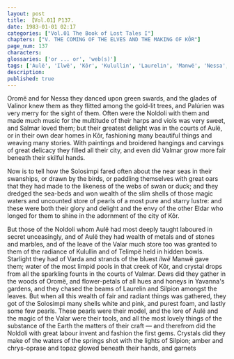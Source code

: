 ```yaml
---
layout: post
title: 【Vol.01】P137.
date: 1983-01-01 02:17
categories: ["Vol.01 The Book of Lost Tales I"]
chapters: ["V. THE COMING OF THE ELVES AND THE MAKING OF KÔR"]
page_num: 137
characters: 
glossaries: ['or ... or', 'web(s)']
tags: ['Aulë', 'Ilwë', 'Kôr', 'Kulullin', 'Laurelin', 'Manwë', 'Nessa', 'Noldoli', 'Oromë', 'Palúrien', 'Salmar', 'Silpion', 'Solosimpi', 'Stars', 'Telimpë', 'Valmar', 'glades', 'Varda', 'Yavanna']
description: 
published: true
---
```


<p style="text-indent: 0;">
Oromë and for Nessa they danced upon green swards, and the glades of Valinor knew them as they flitted among the gold-lit trees, and Palúrien was very merry for the sight of them. Often were the Noldoli with them and made much music for the multitude of their harps and viols was very sweet, and Salmar loved them; but their greatest delight was in the courts of Aulë, or in their own dear homes in Kôr, fashioning many beautiful things and weaving many stories. With paintings and broidered hangings and carvings of great delicacy they filled all their city, and even did Valmar grow more fair beneath their skilful hands.
</p>

Now is to tell how the Solosimpi fared often about the near seas in their swanships, or drawn by the birds, or paddling themselves with great oars that they had made to the likeness of the webs of swan or duck; and they dredged the sea-beds and won wealth of the slim shells of those magic waters and uncounted store of pearls of a most pure and starry lustre: and these were both their glory and delight and the envy of the other Eldar who longed for them to shine in the adornment of the city of Kôr.

But those of the Noldoli whom Aulë had most deeply taught laboured in secret unceasingly, and of Aulë they had wealth of metals and of stones and marbles, and of the leave of the Valar much store too was granted to them of the radiance of Kulullin and of Telimpë held in hidden bowls. Starlight they had of Varda and strands of the bluest <I>ilwë</I> Manwë gave them; water of the most limpid pools in that creek of Kôr, and crystal drops from all the sparkling founts in the courts of Valmar. Dews did they gather in the woods of Oromë, and flower-petals of all hues and honeys in Yavanna's gardens, and they chased the beams of Laurelin and Silpion amongst the leaves. But when all this wealth of fair and radiant things was gathered, they got of the Solosimpi many shells white and pink, and purest foam, and lastly some few pearls. These pearls were their model, and the lore of Aulë and the magic of the Valar were their tools, and all the most lovely things of the substance of the Earth the matters of their craft — and therefrom did the Noldoli with great labour invent and fashion the first gems. Crystals did they make of the waters of the springs shot with the lights of Silpion; amber and chrys-oprase and topaz glowed beneath their hands, and garnets

